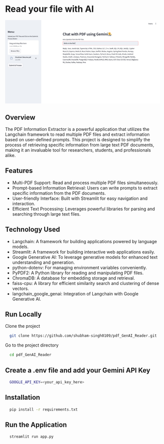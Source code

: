 # Read your file with AI

![Demo Image](UserInterface.png)

## Overview
The PDF Information Extractor is a powerful application that utilizes the Langchain framework to read multiple PDF files and extract information based on user-defined prompts. This project is designed to simplify the process of retrieving specific information from large text PDF documents, making it an invaluable tool for researchers, students, and professionals alike.

## Features
- Multi-PDF Support: Read and process multiple PDF files simultaneously.
- Prompt-based Information Retrieval: Users can write prompts to extract specific information from the PDF documents.
- User-friendly Interface: Built with Streamlit for easy navigation and interaction.
- Efficient Text Processing: Leverages powerful libraries for parsing and searching through large text files.

## Technology Used
- Langchain: A framework for building applications powered by language models.
- Streamlit: A framework for building interactive web applications easily.
- Google Generative AI: To leverage generative models for enhanced text understanding and generation.
- python-dotenv: For managing environment variables conveniently.
- PyPDF2: A Python library for reading and manipulating PDF files.
- ChromaDB: A database for embedding storage and retrieval.
- faiss-cpu: A library for efficient similarity search and clustering of dense vectors.
- langchain_google_genai: Integration of Langchain with Google Generative AI.

## Run Locally
Clone the project

```bash
  git clone https://github.com/shubham-singh0109/pdf_GenAI_Reader.git
```

Go to the project directory

```bash
  cd pdf_GenAI_Reader
```

## Create a .env file and add your Gemini API Key
``` bash
  GOOGLE_API_KEY=<your_api_key_here>
```

## Installation
```bash
  pip install -r requirements.txt
```

## Run the Application
```bash
  streamlit run app.py
```
